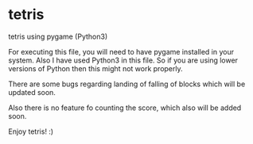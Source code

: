 # tetris
tetris using pygame (Python3)

For executing this file, you will need to have pygame installed in your system. Also I have used Python3 in this file. So if you are using lower versions of Python then this might not work properly.

There are some bugs regarding landing of falling of blocks which will be updated soon.

Also there is no feature fo counting the score, which also will be added soon.

Enjoy tetris! :)
